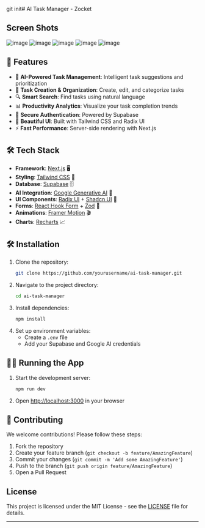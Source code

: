 git init#  AI Task Manager - Zocket 
## Screen Shots
![image](https://github.com/user-attachments/assets/bcfadd63-7cd3-487b-9345-e50639cae8f5)
![image](https://github.com/user-attachments/assets/f9d6440f-faf9-453d-b94e-9502537acff0)
![image](https://github.com/user-attachments/assets/7643f79a-a99b-4dcc-bec6-59d36b35d327)
![image](https://github.com/user-attachments/assets/a08b2b63-67f3-4355-b39e-e372fd5d431c)
![image](https://github.com/user-attachments/assets/1ba544c7-95bb-4bef-8f77-bf0d1fcb9ab9)






## 🚀 Features

- 🧠 **AI-Powered Task Management**: Intelligent task suggestions and prioritization
- 📝 **Task Creation & Organization**: Create, edit, and categorize tasks
- 🔍 **Smart Search**: Find tasks using natural language
- 📊 **Productivity Analytics**: Visualize your task completion trends
- 🔐 **Secure Authentication**: Powered by Supabase
- 🎨 **Beautiful UI**: Built with Tailwind CSS and Radix UI
- ⚡ **Fast Performance**: Server-side rendering with Next.js

## 🛠️ Tech Stack

- **Framework**: [Next.js](https://nextjs.org/) 🖥️
- **Styling**: [Tailwind CSS](https://tailwindcss.com/) 🎨
- **Database**: [Supabase](https://supabase.io/) 🗄️
- **AI Integration**: [Google Generative AI](https://ai.google/) 🤖
- **UI Components**: [Radix UI](https://www.radix-ui.com/) + [Shadcn UI](https://ui.shadcn.com/) 🧩
- **Forms**: [React Hook Form](https://react-hook-form.com/) + [Zod](https://zod.dev/) 📝
- **Animations**: [Framer Motion](https://www.framer.com/motion/) 🎬
- **Charts**: [Recharts](https://recharts.org/) 📈

## 🛠️ Installation

1. Clone the repository:
   ```bash
   git clone https://github.com/yourusername/ai-task-manager.git
   ```
2. Navigate to the project directory:
   ```bash
   cd ai-task-manager
   ```
3. Install dependencies:
   ```bash
   npm install
   ```
4. Set up environment variables:
   - Create a `.env` file
   - Add your Supabase and Google AI credentials

## 🏃‍♂️ Running the App

1. Start the development server:
   ```bash
   npm run dev
   ```
2. Open [http://localhost:3000](http://localhost:3000) in your browser

## 🤝 Contributing

We welcome contributions! Please follow these steps:

1. Fork the repository
2. Create your feature branch (`git checkout -b feature/AmazingFeature`)
3. Commit your changes (`git commit -m 'Add some AmazingFeature'`)
4. Push to the branch (`git push origin feature/AmazingFeature`)
5. Open a Pull Request

##  License

This project is licensed under the MIT License - see the [LICENSE](LICENSE) file for details.

---
